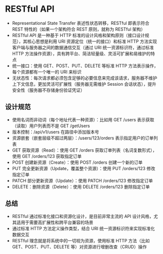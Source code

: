 # RESTful API
- Representational State Transfer 表述性状态转移，RESTful 即表示符合 REST 特性的（如果一个架构符合 REST 原则，就称为 RESTful 架构）
- RESTful API 是一种基于 HTTP 标准的设计风格和架构原则（接口设计规范），其核心思想是利用 URI 资源定位（统一的接口）和标准 HTTP 方法实现客户端与服务器之间的数据通信交互（通过 URI 统一资源标识符，通过标准 HTTP 方法操作资源），具有跨平台、简洁轻量级、灵活可扩展和易维护的特点
- 统一接口：使用 GET、POST、PUT、DELETE 等标准 HTTP 方法表示操作，每个资源都有一个唯一的 URI 来标识
- 无状态性：每次请求都必须包含足够的必要信息来完成该请求，服务器不维护上下文信息，更加灵活可扩展性（服务器无需维护 Session 会话状态），提升安全性（服务器不存储身份验证凭证）

## 设计规范
- 使用名词而非动词（每个地址代表一种资源）：比如用 GET /users 表示获取（读取）用户列表而不是 GET /getUsers
- 版本控制：/api/v1/users 在路径中添加版本号
- 资源嵌套（嵌套层级不超过两层）：/users/123/orders 表示指定用户的订单列表
- GET 获取资源（Read）：使用 GET /orders 获取订单列表（名词复数形式），使用 GET /orders/123 获取指定订单
- POST 创建新资源（Create）：使用 POST /orders 创建一个新的订单
- PUT 完全更新资源（Update，覆盖整个资源）：使用 PUT /orders/123 修改指定订单
- PATCH 部分更新资源（Update）：使用 PATCH /orders/123 修改指定订单
- DELETE：删除资源（Delete）：使用 DELETE /orders/123 删除指定订单

## 总结
- RESTful 通过标准化接口和资源化设计，是目前非常主流的 API 设计风格，尤其适用于需要高扩展性和跨平台兼容的场景
- 通过标准 HTTP 方法定义操作类型，结合 URI 统一资源标识符来实现标准化数据交互
- RESTful 理念就是将系统中的一切视为资源，使用标准 HTTP 方法（比如 GET、POST、PUT、DELETE 等）对资源进行增删改查（CRUD）操作